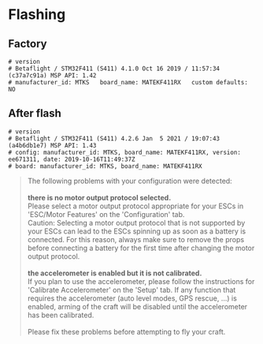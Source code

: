 # Flashing

## Factory

```
# version
# Betaflight / STM32F411 (S411) 4.1.0 Oct 16 2019 / 11:57:34 (c37a7c91a) MSP API: 1.42
# manufacturer_id: MTKS   board_name: MATEKF411RX   custom defaults: NO
```

## After flash

```
# version
# Betaflight / STM32F411 (S411) 4.2.6 Jan  5 2021 / 19:07:43 (a4b6db1e7) MSP API: 1.43
# config: manufacturer_id: MTKS, board_name: MATEKF411RX, version: ee671311, date: 2019-10-16T11:49:37Z
# board: manufacturer_id: MTKS, board_name: MATEKF411RX
```

> The following problems with your configuration were detected: \
> \
> **there is no motor output protocol selected.** \
> Please select a motor output protocol appropriate for your ESCs in 'ESC/Motor Features' on the 'Configuration' tab. \
> Caution: Selecting a motor output protocol that is not supported by your ESCs can lead to the ESCs spinning up as soon as a battery is connected. For this reason, always make sure to remove the props before connecting a battery for the first time after changing the motor output protocol. \
> \
> **the accelerometer is enabled but it is not calibrated.** \
> If you plan to use the accelerometer, please follow the instructions for 'Calibrate Accelerometer' on the 'Setup' tab. If any function that requires the accelerometer (auto level modes, GPS rescue, ...) is enabled, arming of the craft will be disabled until the accelerometer has been calibrated. \
> \
> Please fix these problems before attempting to fly your craft.
